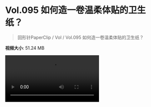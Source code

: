 # Vol.095 如何造一卷温柔体贴的卫生纸？

> 回形针PaperClip / Vol / Vol.095 如何造一卷温柔体贴的卫生纸？

**视频大小**: 51.24 MB

<div class="video"><video src="https://file.hsyhx.top/archive/PaperClip/Vol/095.mp4" controls preload>🤔 您的浏览器不支持 video 标签</video></div>